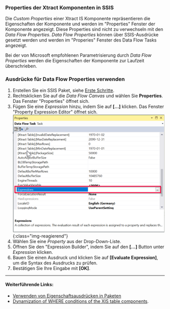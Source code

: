 ### Properties der Xtract Komponenten in SSIS

Die *Custom Properties* einer Xtract IS Komponente repräsentieren die Eigenschaften der Komponente und werden im "Properties" Fenster der Komponente angezeigt.
Diese Properties sind nicht zu verwechseln mit den *Data Flow Properties*. *Data Flow Properties* können über SSIS-Ausdrücke gesetzt werden und werden im "Properies" Fenster des Data Flow Tasks angezeigt.

Bei der von Microsoft empfohlenen Parametrisierung durch *Data Flow Properties* werden die Eigenschaften der Komponente zur Laufzeit überschrieben.


### Ausdrücke für Data Flow Properties verwenden

1. Erstellen Sie ein SSIS Paket, siehe [Erste Schritte](../erste-schritte).
2. Rechtsklicken Sie auf die *Data Flow Canvas* und wählen Sie **Properties**. Das Fenster "Properties" öffnet sich.<br>
3. Fügen Sie eine *Expression* hinzu, indem Sie auf **[...]** klicken. Das Fenster "Property Expression Editor" öffnet sich.<br>
![Expressions](/img/content/xis/expressions.png){:class="img-reagierend"}
4. Wählen Sie eine *Property* aus der Drop-Down-Liste. 
5. Öffnen Sie den "Expression Builder", indem Sie auf den **[…]** Button unter *Expression* klicken.
6. Bauen Sie einen Ausdruck und klicken Sie auf **[Evaluate Expression]**, um die Syntax des Ausdrucks zu prüfen.
7. Bestätigen Sie Ihre Eingabe mit **[OK]**.

*****
#### Weiterführende Links:
- [Verwenden von Eigenschaftsausdrücken in Paketen](https://docs.microsoft.com/de-de/sql/integration-services/expressions/use-property-expressions-in-packages?view=sql-server-ver15)
- [Dynamization of WHERE conditions of the XIS table components](https://kb.theobald-software.com/xtract-is/Dynamization-of-WHERE-conditions-of-the-XIS-table-components).
